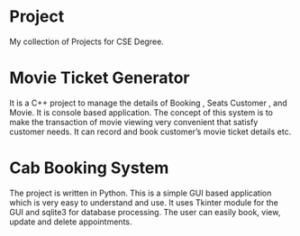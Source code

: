 # Project
My collection of Projects for CSE Degree.

# Movie Ticket Generator
It is a C++ project to manage the details of Booking , Seats Customer , and Movie. It is console based application. The concept of this system is to make the transaction of movie viewing very convenient that satisfy customer needs. It can record and book customer’s movie ticket details etc.

# Cab Booking System 
The project is written in Python. This is a simple GUI based application which is very easy to understand and use. It uses Tkinter module for the GUI and sqlite3 for database processing. The user can easily book, view, update and delete appointments. 
